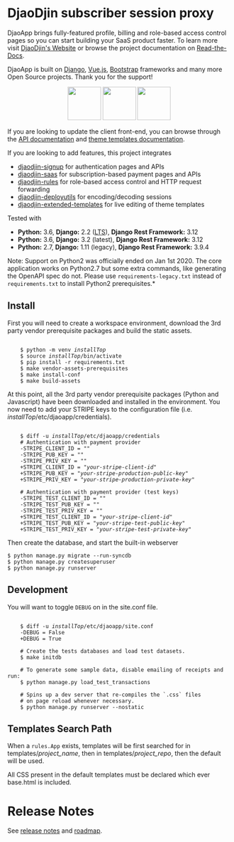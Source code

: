 DjaoDjin subscriber session proxy
=================================

DjaoApp brings fully-featured profile, billing and role-based access control
pages so you can start building your SaaS product faster.
To learn more visit [DjaoDjin's Website](https://www.djaodjin.com/) or browse
the project documentation on [Read-the-Docs](https://djaoapp.readthedocs.org/).

DjaoApp is built on
[Django](https://www.djangoproject.com/),
[Vue.js](https://vuejs.org/), [Bootstrap](https://getbootstrap.com/)
frameworks and many more Open Source projects. Thank you for the support!

<p align="center">
<img src="https://static.djangoproject.com/img/logos/django-logo-positive.png" height="75">
<img src="https://vuejs.org/images/logo.png" height="75">
<img src="https://getbootstrap.com/docs/4.3/assets/brand/bootstrap-solid.svg" height="75">
</p>

If you are looking to update the client front-end, you can browse through
the [API documentation](https://www.djaodjin.com/docs/reference/djaoapp/latest/api/)
and [theme templates documentation](https://www.djaodjin.com/docs/guides/themes/).

If you are looking to add features, this project integrates
- [djaodjin-signup](https://github.com/djaodjin/djaodjin-signup/) for authentication pages and APIs
- [djaodjin-saas](https://github.com/djaodjin/djaodjin-saas/) for subscription-based payment pages and APIs
- [djaodjin-rules](https://github.com/djaodjin/djaodjin-rules/) for role-based access control and HTTP request forwarding
- [djaodjin-deployutils](https://github.com/djaodjin/djaodjin-deployutils/) for encoding/decoding sessions
- [djaodjin-extended-templates](https://github.com/djaodjin/djaodjin-extended-templates/) for live editing of theme templates

Tested with

- **Python:** 3.6, **Django:** 2.2 ([LTS](https://www.djangoproject.com/download/)), **Django Rest Framework:** 3.12
- **Python:** 3.6, **Django:** 3.2 (latest), **Django Rest Framework:** 3.12
- **Python:** 2.7, **Django:** 1.11 (legacy), **Django Rest Framework:** 3.9.4

Note: Support on Python2 was officially ended on Jan 1st 2020. The core
application works on Python2.7 but some extra commands, like generating
the OpenAPI spec do not. Please use `requirements-legacy.txt` instead
of `requirements.txt` to install Python2 prerequisites.*

Install
-------

First you will need to create a workspace environment, download the 3rd party
vendor prerequisite packages and build the static assets.

<pre><code>
    $ python -m venv <em>installTop</em>
    $ source <em>installTop</em>/bin/activate
    $ pip install -r requirements.txt
    $ make vendor-assets-prerequisites
    $ make install-conf
    $ make build-assets
</code></pre>

At this point, all the 3rd party vendor prerequisite packages (Python and
Javascript) have been downloaded and installed in the environment. You now
need to add your STRIPE keys to the configuration file (i.e.
*installTop*/etc/djaoapp/credentials).

<pre><code>
    $ diff -u <em>installTop</em>/etc/djaoapp/credentials
    # Authentication with payment provider
    -STRIPE_CLIENT_ID = ""
    -STRIPE_PUB_KEY = ""
    -STRIPE_PRIV_KEY = ""
    +STRIPE_CLIENT_ID = "<em>your-stripe-client-id</em>"
    +STRIPE_PUB_KEY = "<em>your-stripe-production-public-key</em>"
    +STRIPE_PRIV_KEY = "<em>your-stripe-production-private-key</em>"

    # Authentication with payment provider (test keys)
    -STRIPE_TEST_CLIENT_ID = ""
    -STRIPE_TEST_PUB_KEY = ""
    -STRIPE_TEST_PRIV_KEY = ""
    +STRIPE_TEST_CLIENT_ID = "<em>your-stripe-client-id</em>"
    +STRIPE_TEST_PUB_KEY = "<em>your-stripe-test-public-key</em>"
    +STRIPE_TEST_PRIV_KEY = "<em>your-stripe-test-private-key</em>"
</code></pre>


Then create the database, and start the built-in webserver

    $ python manage.py migrate --run-syncdb
    $ python manage.py createsuperuser
    $ python manage.py runserver


Development
-----------

You will want to toggle `DEBUG` on in the site.conf file.

<pre><code>
    $ diff -u <em>installTop</em>/etc/djaoapp/site.conf
    -DEBUG = False
    +DEBUG = True

    # Create the tests databases and load test datasets.
    $ make initdb

    # To generate some sample data, disable emailing of receipts and run:
    $ python manage.py load_test_transactions

    # Spins up a dev server that re-compiles the `.css` files
    # on page reload whenever necessary.
    $ python manage.py runserver --nostatic
</code></pre>


Templates Search Path
---------------------

When a ``rules.App`` exists, templates will be first searched for in
templates/*project_name*, then in templates/*project_repo*, then
the default will be used.

All CSS present in the default templates must be declared which ever
base.html is included.


Release Notes
=============

See [release notes](https://www.djaodjin.com/docs/reference/djaoapp/releases/) and [roadmap](https://www.djaodjin.com/docs/reference/roadmap/).
